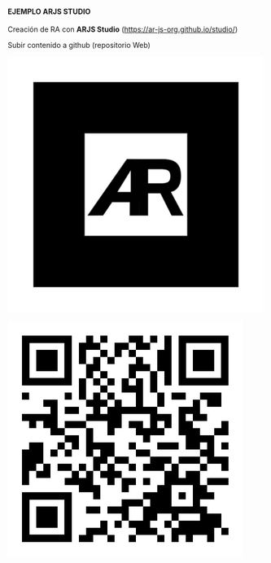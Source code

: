 #### EJEMPLO ARJS STUDIO

Creación de RA con **ARJS Studio** (https://ar-js-org.github.io/studio/) 


Subir contenido a github (repositorio Web) 



![Marca](https://github.com/mgea/mgea.github.io/blob/master/XR/default-marker.png) 

![Link](https://github.com/mgea/mgea.github.io/blob/master/XR/ar/qr-code.png)
